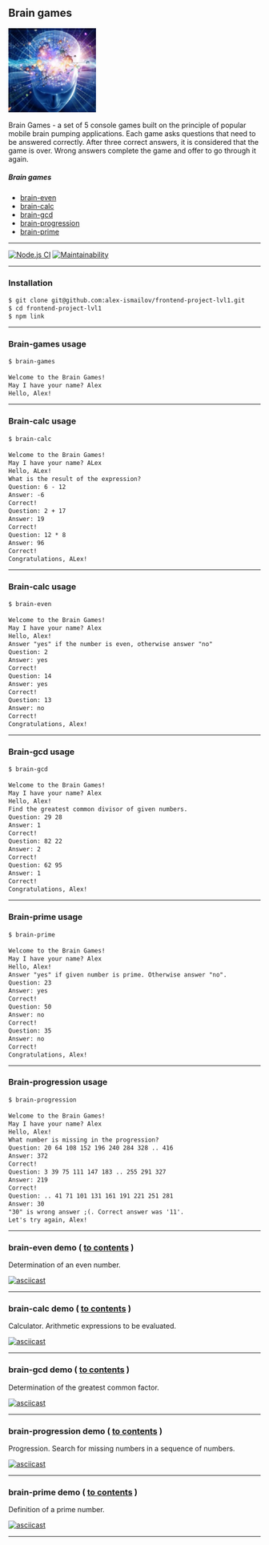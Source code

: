 <a name="contents"></a>

## Brain games

[logo]: https://github.com/alex-ismailov/git-imgs/blob/master/brain-game-logo.png
[brain-games]: https://github.com/alex-ismailov/frontend-project-lvl1 "Brain-games"

[![brain-logo][logo]][brain-games]

Brain Games - a set of 5 console games built on the principle of popular mobile brain pumping applications. Each game asks questions that need to be answered correctly. After three correct answers, it is considered that the game is over. Wrong answers complete the game and offer to go through it again.

##### Brain games
* [brain-even](#brain-even)
* [brain-calc](#brain-calc)
* [brain-gcd](#brain-gcd)
* [brain-progression](#brain-progression)
* [brain-prime](#brain-prime)

---

[![Node.js CI](https://github.com/alex-ismailov/frontend-project-lvl1/workflows/Node.js%20CI/badge.svg)](https://github.com/alex-ismailov/frontend-project-lvl1/actions)
[![Maintainability](https://api.codeclimate.com/v1/badges/22e19349e341eddcdc3e/maintainability)](https://codeclimate.com/github/alex-ismailov/frontend-project-lvl1/maintainability)

---

### Installation
```
$ git clone git@github.com:alex-ismailov/frontend-project-lvl1.git
$ cd frontend-project-lvl1
$ npm link
```
---
### Brain-games usage
```
$ brain-games

Welcome to the Brain Games!
May I have your name? Alex
Hello, Alex!
```
---
### Brain-calc usage
```
$ brain-calc

Welcome to the Brain Games!
May I have your name? ALex
Hello, ALex!
What is the result of the expression?
Question: 6 - 12
Answer: -6
Correct!
Question: 2 + 17
Answer: 19
Correct!
Question: 12 * 8
Answer: 96
Correct!
Congratulations, ALex!
```
---
### Brain-calc usage
```
$ brain-even

Welcome to the Brain Games!
May I have your name? Alex
Hello, Alex!
Answer "yes" if the number is even, otherwise answer "no"
Question: 2
Answer: yes
Correct!
Question: 14
Answer: yes
Correct!
Question: 13
Answer: no
Correct!
Congratulations, Alex!
```
---
### Brain-gcd usage
```
$ brain-gcd

Welcome to the Brain Games!
May I have your name? Alex
Hello, Alex!
Find the greatest common divisor of given numbers.
Question: 29 28
Answer: 1
Correct!
Question: 82 22
Answer: 2
Correct!
Question: 62 95
Answer: 1
Correct!
Congratulations, Alex!
```
---
### Brain-prime usage
```
$ brain-prime

Welcome to the Brain Games!
May I have your name? Alex
Hello, Alex!
Answer "yes" if given number is prime. Otherwise answer "no".
Question: 23
Answer: yes
Correct!
Question: 50
Answer: no
Correct!
Question: 35
Answer: no
Correct!
Congratulations, Alex!
```
---
### Brain-progression usage
```
$ brain-progression

Welcome to the Brain Games!
May I have your name? Alex
Hello, Alex!
What number is missing in the progression?
Question: 20 64 108 152 196 240 284 328 .. 416
Answer: 372
Correct!
Question: 3 39 75 111 147 183 .. 255 291 327
Answer: 219
Correct!
Question: .. 41 71 101 131 161 191 221 251 281
Answer: 30
"30" is wrong answer ;(. Correct answer was '11'.
Let's try again, Alex!
```
---

### brain-even demo ( [to contents](#contents) ) <a name="brain-even"></a>
Determination of an even number.

[![asciicast](https://asciinema.org/a/308792.svg)](https://asciinema.org/a/308792)

---

### brain-calc demo ( [to contents](#contents) ) <a name="brain-calc"></a>
Calculator. Arithmetic expressions to be evaluated.

[![asciicast](https://asciinema.org/a/309994.svg)](https://asciinema.org/a/309994)

---

### brain-gcd demo ( [to contents](#contents) ) <a name="brain-gcd"></a>
Determination of the greatest common factor.

[![asciicast](https://asciinema.org/a/310019.svg)](https://asciinema.org/a/310019)

---

### brain-progression demo ( [to contents](#contents) ) <a name="brain-progression"></a>
Progression. Search for missing numbers in a sequence of numbers.

[![asciicast](https://asciinema.org/a/310017.svg)](https://asciinema.org/a/310017)

---

### brain-prime demo ( [to contents](#contents) ) <a name="brain-prime"></a>
Definition of a prime number.

[![asciicast](https://asciinema.org/a/310016.svg)](https://asciinema.org/a/310016)

---
